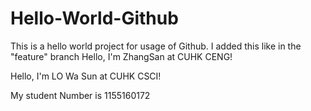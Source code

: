 # Hello-World-Github
This is a hello world project for usage of Github. I added this like in the "feature" branch
Hello, I'm ZhangSan at CUHK CENG!

Hello, I'm LO Wa Sun at CUHK CSCI!

My student Number is 1155160172

